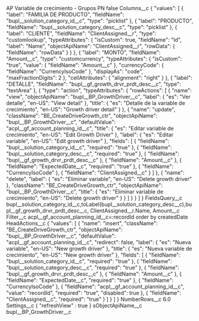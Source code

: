 <?xml version="1.0" encoding="UTF-8"?>
<CustomMetadata xmlns="http://soap.sforce.com/2006/04/metadata" xmlns:xsi="http://www.w3.org/2001/XMLSchema-instance" xmlns:xsd="http://www.w3.org/2001/XMLSchema">
    <label>AP Variable de crecimiento - Grupos PN</label>
    <protected>false</protected>
    <values>
        <field>Columns__c</field>
        <value xsi:type="xsd:string">{
    &quot;values&quot;: [
        {
            &quot;label&quot;: &quot;FAMILIA DE PRODUCTO&quot;,
            &quot;fieldName&quot;: &quot;bupl__solution_category_id__c&quot;,
            &quot;type&quot;: &quot;picklist&quot;
        },
        {
            &quot;label&quot;: &quot;PRODUCTO&quot;,
            &quot;fieldName&quot;: &quot;bupl__solution_category_desc__c&quot;,
            &quot;type&quot;: &quot;picklist&quot;
        },
        {
            &quot;label&quot;: &quot;CLIENTE&quot;,
            &quot;fieldName&quot;: &quot;ClientAssigned__r&quot;,
            &quot;type&quot;: &quot;customlookup&quot;,
            &quot;typeAttributes&quot;: {
                &quot;isCustom&quot;: true,
                &quot;fieldName&quot;: &quot;Id&quot;,
                &quot;label&quot;: &quot;Name&quot;,
                &quot;objectApiName&quot;: &quot;ClientAssigned__r&quot;,
                &quot;rowData&quot;: {
                    &quot;fieldName&quot;: &quot;rowData&quot;
                }
            }
        },
        {
			&quot;label&quot;: &quot;MONTO&quot;,
			&quot;fieldName&quot;: &quot;Amount__c&quot;,
			&quot;type&quot;: &quot;customcurrency&quot;,
			&quot;typeAttributes&quot;: {
			&quot;isCustom&quot;: &quot;true&quot;,
			&quot;value&quot;: {
				&quot;fieldName&quot;: &quot;Amount__c&quot;
			},
			&quot;currencyCode&quot;: {
				&quot;fieldName&quot;: &quot;CurrencyIsoCode&quot;
			},
			&quot;displayAs&quot;: &quot;code&quot;,
				&quot;maxFractionDigits&quot;: 2
			},
			&quot;cellAttributes&quot;: {
				&quot;alignment&quot;: &quot;right&quot;
			}
		},
        {
            &quot;label&quot;: &quot;DETALLE&quot;,
            &quot;fieldName&quot;: &quot;bupl__gf_growth_drvr_prdt_desc__c&quot;,
            &quot;type&quot;: &quot;textArea&quot;
        },
        {
            &quot;type&quot;: &quot;action&quot;,
            &quot;typeAttributes&quot;: {
                &quot;rowActions&quot;: [
                    {
                        &quot;name&quot;: &quot;view&quot;,
                        &quot;objectApiName&quot;: &quot;bupl__BP_GrowthDriver__c&quot;,
                        &quot;label&quot;: {
                            &quot;es&quot;: &quot;Ver detalle&quot;,
                            &quot;en-US&quot;: &quot;View detail&quot;
                        },
                        &quot;title&quot;: {
                            &quot;es&quot;: &quot;Detalle de la variable de crecimiento&quot;,
                            &quot;en-US&quot;: &quot;Growth driver detail&quot;
                        }
                    },
                    {
                        &quot;name&quot;: &quot;update&quot;,
                        &quot;className&quot;: &quot;BE_CreateDriveGrowth_ctr&quot;,
                        &quot;objectApiName&quot;: &quot;bupl__BP_GrowthDriver__c&quot;,
                        &quot;defaultValue&quot;: &quot;acpl__gf_account_planning_id__c&quot;,
                        &quot;title&quot;: {
                            &quot;es&quot;: &quot;Editar variable de crecimiento&quot;,
                            &quot;en-US&quot;: &quot;Edit Growth Driver&quot;
                        },
                        &quot;label&quot;: {
                            &quot;es&quot;: &quot;Editar variable&quot;,
                            &quot;en-US&quot;: &quot;Edit growth driver&quot;
                        },
                        &quot;fields&quot;: [
                            {
                                &quot;fieldName&quot;: &quot;bupl__solution_category_id__c&quot;,
                                &quot;required&quot;: &quot;true&quot;
                            },
                            {
                                &quot;fieldName&quot;: &quot;bupl__solution_category_desc__c&quot;,
                                &quot;required&quot;: &quot;true&quot;
                            },
                            {
                                &quot;fieldName&quot;: &quot;bupl__gf_growth_drvr_prdt_desc__c&quot;
                            },
                            {
                                &quot;fieldName&quot;: &quot;Amount__c&quot;
                            },
                            {
                                &quot;fieldName&quot;: &quot;ExpectedDate__c&quot;,
								&quot;required&quot;: &quot;true&quot;
                            },
                            {
                                &quot;fieldName&quot;: &quot;CurrencyIsoCode&quot;
                            },
							{
                                &quot;fieldName&quot;: &quot;ClientAssigned__c&quot;
                            }
                        ]
                    },
                    {
                        &quot;name&quot;: &quot;delete&quot;,
                        &quot;label&quot;: {
                            &quot;es&quot;: &quot;Eliminar variable&quot;,
                            &quot;en-US&quot;: &quot;Delete growth driver&quot;
                        },
                        &quot;className&quot;: &quot;BE_CreateDriveGrowth_ctr&quot;,
                        &quot;objectApiName&quot;: &quot;bupl__BP_GrowthDriver__c&quot;,
                        &quot;title&quot;: {
                            &quot;es&quot;: &quot;Eliminar variable de crecimiento&quot;,
                            &quot;en-US&quot;: &quot;Delete growth driver&quot;
                        }
                    }
                ]
            }
        }
    ]
}</value>
    </values>
    <values>
        <field>FieldsQuery__c</field>
        <value xsi:type="xsd:string">bupl__solution_category_id__c,toLabel(bupl__solution_category_desc__c),bupl__gf_growth_drvr_prdt_desc__c, ClientAssigned__r.Name, Amount__c</value>
    </values>
    <values>
        <field>Filter__c</field>
        <value xsi:type="xsd:string">acpl__gf_account_planning_id__c=:recordId order by createdDate</value>
    </values>
    <values>
        <field>HeadActions__c</field>
        <value xsi:type="xsd:string">{
    &quot;values&quot;: [
        {
            &quot;name&quot;: &quot;insert&quot;,
            &quot;className&quot;: &quot;BE_CreateDriveGrowth_ctr&quot;,
            &quot;objectApiName&quot;: &quot;bupl__BP_GrowthDriver__c&quot;,
            &quot;defaultValue&quot;: &quot;acpl__gf_account_planning_id__c&quot;,
            &quot;redirect&quot;: false,
            &quot;label&quot;: {
                &quot;es&quot;: &quot;Nueva variable&quot;,
                &quot;en-US&quot;: &quot;New growth driver&quot;
            },
            &quot;title&quot;: {
                &quot;es&quot;: &quot;Nueva variable de crecimiento&quot;,
                &quot;en-US&quot;: &quot;New growth driver&quot;
            },
            &quot;fields&quot;: [
                {
                    &quot;fieldName&quot;: &quot;bupl__solution_category_id__c&quot;,
                    &quot;required&quot;: &quot;true&quot;
                },
                {
                    &quot;fieldName&quot;: &quot;bupl__solution_category_desc__c&quot;,
                    &quot;required&quot;: &quot;true&quot;
                },
                {
                    &quot;fieldName&quot;: &quot;bupl__gf_growth_drvr_prdt_desc__c&quot;
                },
                {
                    &quot;fieldName&quot;: &quot;Amount__c&quot;
                },
                {
                    &quot;fieldName&quot;: &quot;ExpectedDate__c&quot;,
&quot;required&quot;: &quot;true&quot;
                },
                {
                    &quot;fieldName&quot;: &quot;CurrencyIsoCode&quot;
                },
                {
                    &quot;fieldName&quot;: &quot;acpl__gf_account_planning_id__c&quot;,
                    &quot;value&quot;: &quot;recordId&quot;,
                    &quot;required&quot;: &quot;true&quot;,
                    &quot;disabled&quot;: true
                },
                {
                    &quot;fieldName&quot;: &quot;ClientAssigned__c&quot;,
                    &quot;required&quot;: &quot;true&quot;
                }
            ]
        }
    ]
}</value>
    </values>
    <values>
        <field>NumberRows__c</field>
        <value xsi:type="xsd:double">6.0</value>
    </values>
    <values>
        <field>Settings__c</field>
        <value xsi:type="xsd:string">{
&quot;refreshView&quot; : true
}</value>
    </values>
    <values>
        <field>sObjectApiName__c</field>
        <value xsi:type="xsd:string">bupl__BP_GrowthDriver__c</value>
    </values>
</CustomMetadata>

